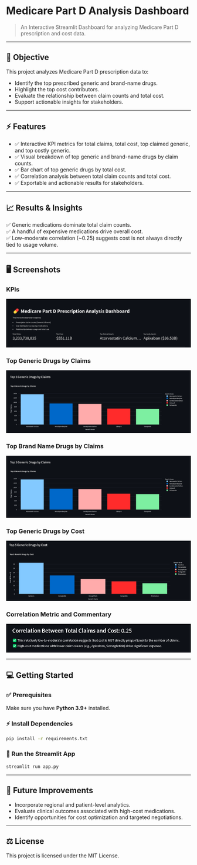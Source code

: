 # Medicare Part D Analysis Dashboard
> An Interactive Streamlit Dashboard for analyzing Medicare Part D prescription and cost data.

---

## 🎯 Objective
This project analyzes Medicare Part D prescription data to:
- Identify the top prescribed generic and brand-name drugs.
- Highlight the top cost contributors.
- Evaluate the relationship between claim counts and total cost.
- Support actionable insights for stakeholders.

---

## ⚡️ Features
- ✅ Interactive KPI metrics for total claims, total cost, top claimed generic, and top costly generic.
- ✅ Visual breakdown of top generic and brand-name drugs by claim counts.
- ✅ Bar chart of top generic drugs by total cost.
- ✅ Correlation analysis between total claim counts and total cost.
- ✅ Exportable and actionable results for stakeholders.

---

## 📈 Results & Insights
✅ Generic medications dominate total claim counts.  
✅ A handful of expensive medications drive overall cost.  
✅ Low–moderate correlation (~0.25) suggests cost is not always directly tied to usage volume.

---

## 🖥️ Screenshots
### KPIs
![Screenshot A](Images/KPIs.png)

### Top Generic Drugs by Claims
![Screenshot B](Images/Bar_chart_for_top_5_generic_claim_counts.png)

### Top Brand Name Drugs by Claims
![Screenshot C](Images/Bar_chart_for_top_5_generic_claim_counts.png)

### Top Generic Drugs by Cost
![Screenshot D](Images/Bar_chart_for_top_5_generic_drugs_by_cost.png)

### Correlation Metric and Commentary
![Screenshot E](Images/Correlation_metric_and_commentary.png)

---

## 💻 Getting Started

### ✅ Prerequisites
Make sure you have **Python 3.9+** installed.

### ⚡️ Install Dependencies
```bash
pip install -r requirements.txt
```

### 🚀 Run the Streamlit App
```bash
streamlit run app.py
```

---

## 🔮 Future Improvements
- Incorporate regional and patient-level analytics.
- Evaluate clinical outcomes associated with high-cost medications.
- Identify opportunities for cost optimization and targeted negotiations.

---

## ⚖️ License
This project is licensed under the MIT License.

